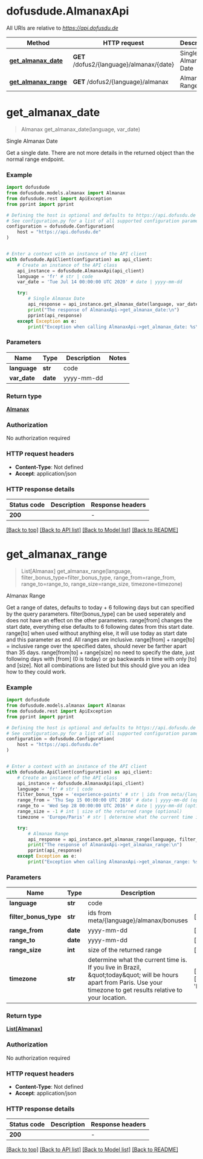 # dofusdude.AlmanaxApi

All URIs are relative to *https://api.dofusdu.de*

Method | HTTP request | Description
------------- | ------------- | -------------
[**get_almanax_date**](AlmanaxApi.md#get_almanax_date) | **GET** /dofus2/{language}/almanax/{date} | Single Almanax Date
[**get_almanax_range**](AlmanaxApi.md#get_almanax_range) | **GET** /dofus2/{language}/almanax | Almanax Range


# **get_almanax_date**
> Almanax get_almanax_date(language, var_date)

Single Almanax Date

Get a single date. There are not more details in the returned object than the normal range endpoint.

### Example


```python
import dofusdude
from dofusdude.models.almanax import Almanax
from dofusdude.rest import ApiException
from pprint import pprint

# Defining the host is optional and defaults to https://api.dofusdu.de
# See configuration.py for a list of all supported configuration parameters.
configuration = dofusdude.Configuration(
    host = "https://api.dofusdu.de"
)


# Enter a context with an instance of the API client
with dofusdude.ApiClient(configuration) as api_client:
    # Create an instance of the API class
    api_instance = dofusdude.AlmanaxApi(api_client)
    language = 'fr' # str | code
    var_date = 'Tue Jul 14 00:00:00 UTC 2020' # date | yyyy-mm-dd

    try:
        # Single Almanax Date
        api_response = api_instance.get_almanax_date(language, var_date)
        print("The response of AlmanaxApi->get_almanax_date:\n")
        pprint(api_response)
    except Exception as e:
        print("Exception when calling AlmanaxApi->get_almanax_date: %s\n" % e)
```



### Parameters


Name | Type | Description  | Notes
------------- | ------------- | ------------- | -------------
 **language** | **str**| code | 
 **var_date** | **date**| yyyy-mm-dd | 

### Return type

[**Almanax**](Almanax.md)

### Authorization

No authorization required

### HTTP request headers

 - **Content-Type**: Not defined
 - **Accept**: application/json

### HTTP response details

| Status code | Description | Response headers |
|-------------|-------------|------------------|
**200** |  |  -  |

[[Back to top]](#) [[Back to API list]](../README.md#documentation-for-api-endpoints) [[Back to Model list]](../README.md#documentation-for-models) [[Back to README]](../README.md)

# **get_almanax_range**
> List[Almanax] get_almanax_range(language, filter_bonus_type=filter_bonus_type, range_from=range_from, range_to=range_to, range_size=range_size, timezone=timezone)

Almanax Range

Get a range of dates, defaults to today + 6 following days but can specified by the query parameters.   filter[bonus_type] can be used seperately and does not have an effect on the other parameters.  range[from] changes the start date, everything else defaults to 6 following dates from this start date.  range[to] when used without anything else, it will use today as start date and this parameter as end. All ranges are inclusive.  range[from] + range[to] = inclusive range over the specified dates, should never be farther apart than 35 days.  range[from|to] + range[size] no need to specify the date, just following days with [from] (0 is today) or go backwards in time with only [to] and [size].  Not all combinations are listed but this should give you an idea how to they could work.

### Example


```python
import dofusdude
from dofusdude.models.almanax import Almanax
from dofusdude.rest import ApiException
from pprint import pprint

# Defining the host is optional and defaults to https://api.dofusdu.de
# See configuration.py for a list of all supported configuration parameters.
configuration = dofusdude.Configuration(
    host = "https://api.dofusdu.de"
)


# Enter a context with an instance of the API client
with dofusdude.ApiClient(configuration) as api_client:
    # Create an instance of the API class
    api_instance = dofusdude.AlmanaxApi(api_client)
    language = 'fr' # str | code
    filter_bonus_type = 'experience-points' # str | ids from meta/{language}/almanax/bonuses (optional)
    range_from = 'Thu Sep 15 00:00:00 UTC 2016' # date | yyyy-mm-dd (optional)
    range_to = 'Wed Sep 28 00:00:00 UTC 2016' # date | yyyy-mm-dd (optional)
    range_size = -1 # int | size of the returned range (optional)
    timezone = 'Europe/Paris' # str | determine what the current time is. If you live in Brazil, \"today\" will be hours apart from Paris. Use your timezone to get results relative to your location. (optional) (default to 'Europe/Paris')

    try:
        # Almanax Range
        api_response = api_instance.get_almanax_range(language, filter_bonus_type=filter_bonus_type, range_from=range_from, range_to=range_to, range_size=range_size, timezone=timezone)
        print("The response of AlmanaxApi->get_almanax_range:\n")
        pprint(api_response)
    except Exception as e:
        print("Exception when calling AlmanaxApi->get_almanax_range: %s\n" % e)
```



### Parameters


Name | Type | Description  | Notes
------------- | ------------- | ------------- | -------------
 **language** | **str**| code | 
 **filter_bonus_type** | **str**| ids from meta/{language}/almanax/bonuses | [optional] 
 **range_from** | **date**| yyyy-mm-dd | [optional] 
 **range_to** | **date**| yyyy-mm-dd | [optional] 
 **range_size** | **int**| size of the returned range | [optional] 
 **timezone** | **str**| determine what the current time is. If you live in Brazil, \&quot;today\&quot; will be hours apart from Paris. Use your timezone to get results relative to your location. | [optional] [default to &#39;Europe/Paris&#39;]

### Return type

[**List[Almanax]**](Almanax.md)

### Authorization

No authorization required

### HTTP request headers

 - **Content-Type**: Not defined
 - **Accept**: application/json

### HTTP response details

| Status code | Description | Response headers |
|-------------|-------------|------------------|
**200** |  |  -  |

[[Back to top]](#) [[Back to API list]](../README.md#documentation-for-api-endpoints) [[Back to Model list]](../README.md#documentation-for-models) [[Back to README]](../README.md)

